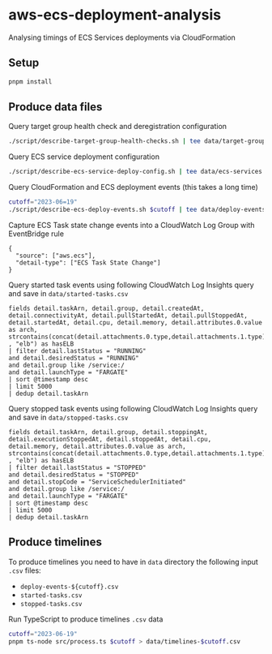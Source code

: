 # aws-ecs-deployment-analysis

Analysing timings of ECS Services deployments via CloudFormation

## Setup 

```sh
pnpm install
```

## Produce data files

Query target group health check and deregistration configuration

```sh
./script/describe-target-group-health-checks.sh | tee data/target-groups.csv
```

Query ECS service deployment configuration

```sh
./script/describe-ecs-service-deploy-config.sh | tee data/ecs-services.csv
```

Query CloudFormation and ECS deployment events (this takes a long time)

```sh
cutoff="2023-06=19"
./script/describe-ecs-deploy-events.sh $cutoff | tee data/deploy-events-$cutoff.csv
```

Capture ECS Task state change events into a CloudWatch Log Group with EventBridge rule

```
{
  "source": ["aws.ecs"],
  "detail-type": ["ECS Task State Change"]
}
```

Query started task events using following CloudWatch Log Insights query and save in `data/started-tasks.csv`

```
fields detail.taskArn, detail.group, detail.createdAt, detail.connectivityAt, detail.pullStartedAt, detail.pullStoppedAt, detail.startedAt, detail.cpu, detail.memory, detail.attributes.0.value as arch, strcontains(concat(detail.attachments.0.type,detail.attachments.1.type) , "elb") as hasELB 
| filter detail.lastStatus = "RUNNING"
and detail.desiredStatus = "RUNNING"
and detail.group like /service:/
and detail.launchType = "FARGATE"
| sort @timestamp desc
| limit 5000
| dedup detail.taskArn
```

Query stopped task events using following CloudWatch Log Insights query and save in `data/stopped-tasks.csv`

```
fields detail.taskArn, detail.group, detail.stoppingAt, detail.executionStoppedAt, detail.stoppedAt, detail.cpu, detail.memory, detail.attributes.0.value as arch, strcontains(concat(detail.attachments.0.type,detail.attachments.1.type) , "elb") as hasELB 
| filter detail.lastStatus = "STOPPED"
and detail.desiredStatus = "STOPPED"
and detail.stopCode	= "ServiceSchedulerInitiated"
and detail.group like /service:/
and detail.launchType = "FARGATE"
| sort @timestamp desc
| limit 5000
| dedup detail.taskArn
```

## Produce timelines

To produce timelines you need to have in `data` directory the following input `.csv` files:
- `deploy-events-${cutoff}.csv`
- `started-tasks.csv`
- `stopped-tasks.csv`

Run TypeScript to produce timelines `.csv` data

```sh
cutoff="2023-06-19"
pnpm ts-node src/process.ts $cutoff > data/timelines-$cutoff.csv
```

